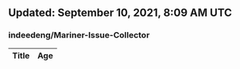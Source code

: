 ## Updated: September 10, 2021, 8:09 AM UTC


### indeedeng/Mariner-Issue-Collector
|**Title**|**Age**|
|:----|:----|